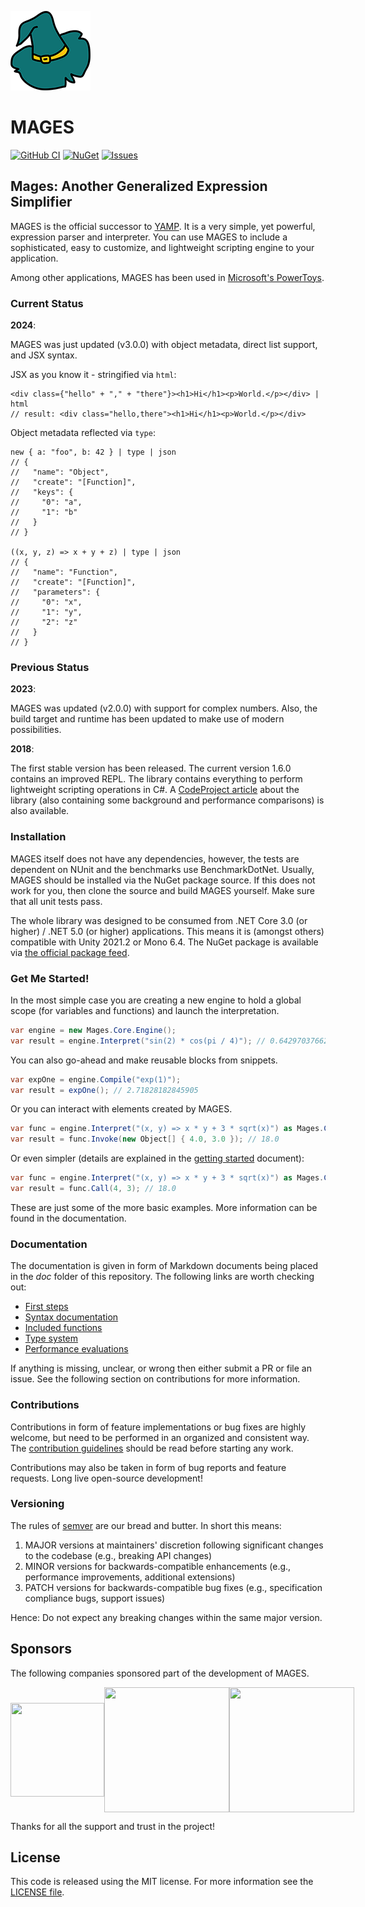![MAGES Logo](./logo.png)

# MAGES

[![GitHub CI](https://github.com/FlorianRappl/Mages/actions/workflows/ci.yml/badge.svg)](https://github.com/FlorianRappl/Mages/actions/workflows/ci.yml) [![NuGet](https://img.shields.io/nuget/v/MAGES.svg?style=flat-square)](https://www.nuget.org/packages/Mages/) [![Issues](https://img.shields.io/github/issues/FlorianRappl/MAGES.svg?style=flat-square)](https://github.com/FlorianRappl/Mages/issues)

## Mages: Another Generalized Expression Simplifier

MAGES is the official successor to [YAMP](https://github.com/FlorianRappl/YAMP). It is a very simple, yet powerful, expression parser and interpreter. You can use MAGES to include a sophisticated, easy to customize, and lightweight scripting engine to your application.

Among other applications, MAGES has been used in [Microsoft's PowerToys](https://github.com/microsoft/PowerToys).

### Current Status

**2024**:

MAGES was just updated (v3.0.0) with object metadata, direct list support, and JSX syntax.

JSX as you know it - stringified via `html`:

```plain
<div class={"hello" + "," + "there"}><h1>Hi</h1><p>World.</p></div> | html
// result: <div class="hello,there"><h1>Hi</h1><p>World.</p></div>
```

Object metadata reflected via `type`:

```plain
new { a: "foo", b: 42 } | type | json
// {
//   "name": "Object",
//   "create": "[Function]",
//   "keys": {
//     "0": "a",
//     "1": "b"
//   }
// }

((x, y, z) => x + y + z) | type | json
// {
//   "name": "Function",
//   "create": "[Function]",
//   "parameters": {
//     "0": "x",
//     "1": "y",
//     "2": "z"
//   }
// }
```

### Previous Status

**2023**:

MAGES was updated (v2.0.0) with support for complex numbers. Also, the build target and runtime has been updated to make use of modern possibilities.

**2018**:

The first stable version has been released. The current version 1.6.0 contains an improved REPL. The library contains everything to perform lightweight scripting operations in C#. A [CodeProject article](http://www.codeproject.com/Articles/1108939/MAGES-Ultimate-Scripting-for-NET) about the library (also containing some background and performance comparisons) is also available.

### Installation

MAGES itself does not have any dependencies, however, the tests are dependent on NUnit and the benchmarks use BenchmarkDotNet. Usually, MAGES should be installed via the NuGet package source. If this does not work for you, then clone the source and build MAGES yourself. Make sure that all unit tests pass.

The whole library was designed to be consumed from .NET Core 3.0 (or higher) / .NET 5.0 (or higher) applications. This means it is (amongst others) compatible with Unity 2021.2 or Mono 6.4. The NuGet package is available via [the official package feed](https://www.nuget.org/packages/MAGES).

### Get Me Started!

In the most simple case you are creating a new engine to hold a global scope (for variables and functions) and launch the interpretation.

```cs
var engine = new Mages.Core.Engine();
var result = engine.Interpret("sin(2) * cos(pi / 4)"); // 0.642970376623918
```

You can also go-ahead and make reusable blocks from snippets.

```cs
var expOne = engine.Compile("exp(1)");
var result = expOne(); // 2.71828182845905
```

Or you can interact with elements created by MAGES.

```cs
var func = engine.Interpret("(x, y) => x * y + 3 * sqrt(x)") as Mages.Core.Function;
var result = func.Invoke(new Object[] { 4.0, 3.0 }); // 18.0
```

Or even simpler (details are explained in the [getting started](doc/first-steps.md) document):

```cs
var func = engine.Interpret("(x, y) => x * y + 3 * sqrt(x)") as Mages.Core.Function;
var result = func.Call(4, 3); // 18.0
```

These are just some of the more basic examples. More information can be found in the documentation.

### Documentation

The documentation is given in form of Markdown documents being placed in the *doc* folder of this repository. The following links are worth checking out:

* [First steps](doc/first-steps.md)
* [Syntax documentation](doc/syntax.md)
* [Included functions](doc/functions.md)
* [Type system](doc/types.md)
* [Performance evaluations](doc/performance.md)

If anything is missing, unclear, or wrong then either submit a PR or file an issue. See the following section on contributions for more information.

### Contributions

Contributions in form of feature implementations or bug fixes are highly welcome, but need to be performed in an organized and consistent way. The [contribution guidelines](doc/contributing.md) should be read before starting any work.

Contributions may also be taken in form of bug reports and feature requests. Long live open-source development!

### Versioning

The rules of [semver](http://semver.org/) are our bread and butter. In short this means:

1. MAJOR versions at maintainers' discretion following significant changes to the codebase (e.g., breaking API changes)
2. MINOR versions for backwards-compatible enhancements (e.g., performance improvements, additional extensions)
3. PATCH versions for backwards-compatible bug fixes (e.g., specification compliance bugs, support issues)

Hence: Do not expect any breaking changes within the same major version.

## Sponsors

The following companies sponsored part of the development of MAGES.

<div style="display:flex;justify-content:space-evenly;align-items:center">
    <img width="150" height="150" src="https://raw.githubusercontent.com/polytroper/polytroper.github.io/master/favicon.png">
    <img width="200" height="200" src="https://smapiot.com/smapiot_green.03d1162a.svg">
    <img width="200" height="200" src="https://www.omicron-lab.com/fileadmin/website/images/OMICRON-LAB.svg">
</div>

Thanks for all the support and trust in the project!

## License

This code is released using the MIT license. For more information see the [LICENSE file](./LICENSE).
